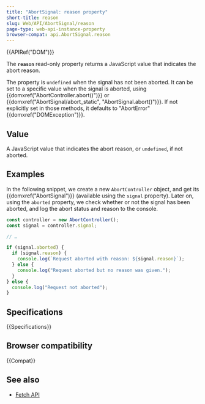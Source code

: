 ```yaml
---
title: "AbortSignal: reason property"
short-title: reason
slug: Web/API/AbortSignal/reason
page-type: web-api-instance-property
browser-compat: api.AbortSignal.reason
---
```


{{APIRef("DOM")}}

The **`reason`** read-only property returns a JavaScript value that indicates the abort reason.

The property is `undefined` when the signal has not been aborted.
It can be set to a specific value when the signal is aborted, using {{domxref("AbortController.abort()")}} or {{domxref("AbortSignal/abort_static", "AbortSignal.abort()")}}.
If not explicitly set in those methods, it defaults to "AbortError" {{domxref("DOMException")}}.

## Value

A JavaScript value that indicates the abort reason, or `undefined`, if not aborted.

## Examples

In the following snippet, we create a new `AbortController` object, and get its {{domxref("AbortSignal")}} (available using the `signal` property).
Later on, using the `aborted` property, we check whether or not the signal has been aborted, and log the abort status and reason to the console.

```js
const controller = new AbortController();
const signal = controller.signal;

// …

if (signal.aborted) {
  if (signal.reason) {
    console.log(`Request aborted with reason: ${signal.reason}`);
  } else {
    console.log("Request aborted but no reason was given.");
  }
} else {
  console.log("Request not aborted");
}
```

## Specifications

{{Specifications}}

## Browser compatibility

{{Compat}}

## See also

- [Fetch API](/en-US/docs/Web/API/Fetch_API)
